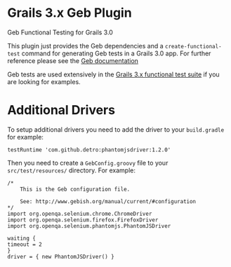 Grails 3.x Geb Plugin
===

Geb Functional Testing for Grails 3.0


This plugin just provides the Geb dependencies and a `create-functional-test` command for generating Geb tests in a Grails 3.0 app. For further reference please see the [Geb documentation](http://www.gebish.org)

Geb tests are used extensively in the [Grails 3.x functional test suite](https://github.com/grails/grails3-functional-tests) if you are looking for examples. 

Additional Drivers
=======

To setup additional drivers you need to add the driver to your `build.gradle` for example:

    testRuntime 'com.github.detro:phantomjsdriver:1.2.0'
   
Then you need to create a `GebConfig.groovy` file to your `src/test/resources/` directory. For example:

	/*
		This is the Geb configuration file.

		See: http://www.gebish.org/manual/current/#configuration
	*/
	import org.openqa.selenium.chrome.ChromeDriver
	import org.openqa.selenium.firefox.FirefoxDriver
	import org.openqa.selenium.phantomjs.PhantomJSDriver

	waiting {
	timeout = 2
	}
	driver = { new PhantomJSDriver() }


